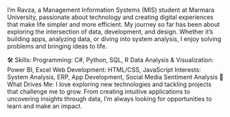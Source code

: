 I’m Ravza, a Management Information Systems (MIS) student at Marmara University, passionate about technology and creating digital experiences that make life simpler and more efficient. My journey so far has been about exploring the intersection of data, development, and design. Whether it’s building apps, analyzing data, or diving into system analysis, I enjoy solving problems and bringing ideas to life.

🛠️ Skills:
Programming: C#, Python, SQL, R
Data Analysis & Visualization: Power BI, Excel
Web Development: HTML/CSS, JavaScript
Interests: System Analysis, ERP, App Development, Social Media Sentiment Analysis
🌱 What Drives Me:
I love exploring new technologies and tackling projects that challenge me to grow. From creating intuitive applications to uncovering insights through data, I’m always looking for opportunities to learn and make an impact.
